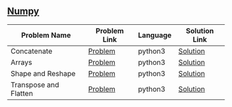 ## [Numpy](https://www.hackerrank.com/domains/python/numpy)

Problem Name|Problem Link|Language|Solution Link
---|---|---|---
Concatenate|[Problem](https://www.hackerrank.com/challenges/np-concatenate/problem)|python3|[Solution](./np-concatenate.py)
Arrays|[Problem](https://www.hackerrank.com/challenges/np-arrays/problem)|python3|[Solution](./np-arrays.py)
Shape and Reshape|[Problem](https://www.hackerrank.com/challenges/np-shape-reshape/problem)|python3|[Solution](./np-shape-reshape.py)
Transpose and Flatten|[Problem](https://www.hackerrank.com/challenges/np-transpose-and-flatten/problem)|python3|[Solution](./np-transpose-and-flatten.py)
